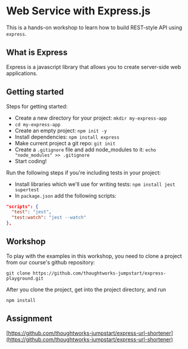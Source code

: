 # Web Service with Express.js

This is a hands-on workshop to learn how to build REST-style API using `express`.

## What is Express

Express is a javascript library that allows you to create server-side web applications.

## Getting started

Steps for getting started: 
- Create a new directory for your project: `mkdir my-express-app`
- `cd my-express-app`
- Create an empty project: `npm init -y`
- Install dependencies: `npm install express`
- Make current project a git repo: `git init`
- Create a `.gitignore` file and add node_modules to it: `echo "node_modules" >> .gitignore`
- Start coding!

Run the following steps if you're including tests in your project:
- Install libraries which we'll use for writing tests: `npm install jest supertest`
- In `package.json` add the following scripts: 
```json
"scripts": {
  "test": "jest",
  "test:watch": "jest --watch"
},
```

## Workshop

To play with the examples in this workshop, you need to clone a project from our course's github repository:

```text
git clone https://github.com/thoughtworks-jumpstart/express-playground.git
```

After you clone the project, get into the project directory, and run

```text
npm install
```

## Assignment

[https://github.com/thoughtworks-jumpstart/express-url-shortener](https://github.com/thoughtworks-jumpstart/express-url-shortener)

